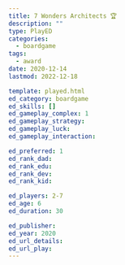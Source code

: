 ```yaml
---
title: 7 Wonders Architects 🏆
description: ""
type: PlayED
categories:
  - boardgame
tags:
  - award
date: 2020-12-14
lastmod: 2022-12-18

template: played.html
ed_category: boardgame
ed_skills: []
ed_gameplay_complex: 1
ed_gameplay_strategy: 
ed_gameplay_luck: 
ed_gameplay_interaction: 

ed_preferred: 1
ed_rank_dad: 
ed_rank_edu: 
ed_rank_dev: 
ed_rank_kid: 

ed_players: 2-7
ed_age: 6
ed_duration: 30

ed_publisher: 
ed_year: 2020
ed_url_details: 
ed_url_play: 
---
```

